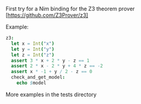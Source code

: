 
First try for a Nim binding for the Z3 theorem prover [https://github.com/Z3Prover/z3]

Example:

```nim
z3:
  let x = Int("x")
  let y = Int("y")
  let z = Int("z")
  assert 3 * x + 2 * y - z == 1
  assert 2 * x - 2 * y + 4 * z == -2
  assert x * -1 + y / 2 - z == 0
  check_and_get_model:
    echo $model
```

More examples in the tests directory
